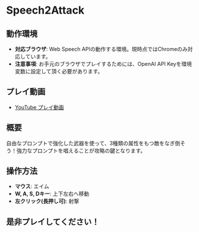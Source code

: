 # Speech2Attack

## 動作環境

- **対応ブラウザ**: Web Speech APIの動作する環境。現時点ではChromeのみ対応しています。
- **注意事項**: お手元のブラウザでプレイするためには、OpenAI API Keyを環境変数に設定して頂く必要があります。

## プレイ動画

- [YouTube プレイ動画]([https://youtu.be/G-0TokT1WeM](https://www.youtube.com/watch?v=D6ZarGYNLLs))

## 概要

自由なプロンプトで強化した武器を使って、3種類の属性をもつ敵をなぎ倒そう！強力なプロンプトを唱えることが攻略の鍵となります。

## 操作方法

- **マウス**: エイム
- **W, A, S, Dキー**: 上下左右へ移動
- **左クリック(長押し可)**: 射撃

## 是非プレイしてください！
